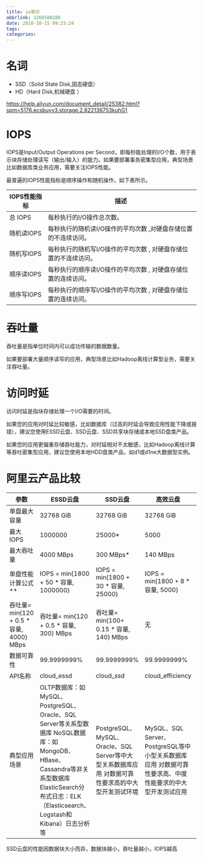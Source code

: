 ```yaml
---
title: io常识
abbrlink: 3268588280
date: 2018-10-15 09:23:24
tags:
categories:
---
```


# 名词
- SSD（Solid State Disk,固态硬盘）
- HD（Hard Disk,机械硬盘 ）


https://help.aliyun.com/document_detail/25382.html?spm=5176.ecsbuyv3.storage.2.822136753kuhG1
# IOPS
IOPS是Input/Output Operations per Second，即每秒能处理的I/O个数，用于表示块存储处理读写（输出/输入）的能力。如果要部署事务密集型应用，典型场景比如数据库类业务应用，需要关注IOPS性能。

最普遍的IOPS性能指标是顺序操作和随机操作，如下表所示。

IOPS性能指标 | 描述
---------|---
总 IOPS | 每秒执行的I/O操作总次数。
随机读IOPS | 每秒执行的随机读I/O操作的平均次数 ,对硬盘存储位置的不连续访问。
随机写IOPS | 每秒执行的随机写I/O操作的平均次数 , 对硬盘存储位置的不连续访问。
顺序读IOPS | 每秒执行的顺序读I/O操作的平均次数 , 对硬盘存储位置的连续访问。
顺序写IOPS | 每秒执行的顺序写I/O操作的平均次数 , 对硬盘存储位置的连续访问。

# 吞吐量
吞吐量是指单位时间内可以成功传输的数据数量。

如果要部署大量顺序读写的应用，典型场景比如Hadoop离线计算型业务，需要关注吞吐量。

# 访问时延
访问时延是指块存储处理一个I/O需要的时间。

如果您的应用对时延比较敏感，比如数据库（过高的时延会导致应用性能下降或报错），建议您使用ESSD云盘、SSD云盘、SSD共享块存储或本地SSD盘类产品。

如果您的应用更偏重存储吞吐能力，对时延相对不太敏感，比如Hadoop离线计算等吞吐密集型应用，建议您使用本地HDD盘类产品，如d1或d1ne大数据型实例。

# 阿里云产品比较
参数 | ESSD云盘 | SSD云盘 | 高效云盘 | 普通云盘
---|--------|-------|------|-----
单盘最大容量 | 32768 GiB | 32768 GiB | 32768 GiB | 2000 GiB
最大IOPS | 1000000 | 25000* | 5000 | 数百
最大吞吐量 | 4000 MBps | 300 MBps* | 140 MBps | 30−40 MBps
单盘性能计算公式** | IOPS = min{1800 + 50 * 容量, 1000000} | IOPS = min{1800 + 30 * 容量, 25000} | IOPS = min{1800 + 8 * 容量, 5000} | 无
吞吐量= min{120 + 0.5 * 容量, 4000} MBps | 吞吐量= min{120 + 0.5 * 容量, 300} MBps | 吞吐量= min{100+ 0.15 * 容量, 140} MBps | 无
数据可靠性 | 99.9999999% | 99.9999999% | 99.9999999% | 99.9999999%
API名称 | cloud_essd | cloud_ssd | cloud_efficiency | cloud
典型应用场景 | OLTP数据库：如MySQL、PostgreSQL、Oracle、SQL Server等关系型数据库    NoSQL数据库：如MongoDB、HBase、Cassandra等非关系型数据库    ElasticSearch分布式日志：ELK（Elasticsearch、Logstash和Kibana）日志分析等 | PostgreSQL、MySQL、Oracle、SQL Server等中大型关系数据库应用    对数据可靠性要求高的中大型开发测试环境 | MySQL、SQL Server、PostgreSQL等中小型关系数据库应用    对数据可靠性要求高、中度性能要求的中大型开发测试应用 | 数据不被经常访问或者低I/O负载的应用场景（如果应用需要更高的I/O性能，建议使用SSD云盘）    需要低成本并且有随机读写I/O的应用环境



SSD云盘的性能因数据块大小而异，数据块越小，吞吐量越小，IOPS越高